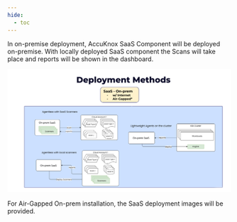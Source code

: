 ```yaml
---
hide:
  - toc
---
```


In on-premise deployment, AccuKnox SaaS Component will be deployed on-premise. With locally deployed SaaS component the Scans will take place and reports will be shown in the dashboard.

![](images/on-prem-saas.png)

For Air-Gapped On-prem installation, the SaaS deployment images will be provided.